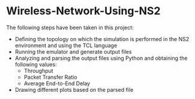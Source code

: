 # Wireless-Network-Using-NS2

The following steps have been taken in this project:

* Defining the topology on which the simulation is performed in the NS2 environment and using the TCL language
* Running the emulator and generate output files
* Analyzing and parsing the output files using Python and obtaining the following values:
  * Throughput
  * Packet Transfer Ratio
  * Average End-to-End Delay
* Drawing different plots based on the parsed file
